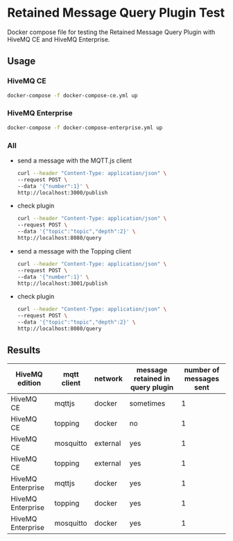 # Retained Message Query Plugin Test

Docker compose file for testing the Retained Message Query Plugin with HiveMQ CE and HiveMQ Enterprise.

## Usage

### HiveMQ CE

```bash
docker-compose -f docker-compose-ce.yml up
```

### HiveMQ Enterprise

```bash
docker-compose -f docker-compose-enterprise.yml up
```

### All

- send a message with the MQTT.js client
  ```bash
  curl --header "Content-Type: application/json" \
  --request POST \
  --data '{"number":1}' \
  http://localhost:3000/publish
  ```
- check plugin
  ```bash
  curl --header "Content-Type: application/json" \
  --request POST \
  --data '{"topic":"topic","depth":2}' \
  http://localhost:8080/query
  ```
- send a message with the Topping client
  ```bash
  curl --header "Content-Type: application/json" \
  --request POST \
  --data '{"number":1}' \
  http://localhost:3001/publish
  ```
- check plugin
  ```bash
  curl --header "Content-Type: application/json" \
  --request POST \
  --data '{"topic":"topic","depth":2}' \
  http://localhost:8080/query
  ```

## Results

| HiveMQ edition    | mqtt client | network  | message retained in query plugin | number of messages sent |
| ----------------- | ----------- | -------- | -------------------------------- | ----------------------- |
| HiveMQ CE         | mqttjs      | docker   | sometimes                        | 1                       |
| HiveMQ CE         | topping     | docker   | no                               | 1                       |
| HiveMQ CE         | mosquitto   | external | yes                              | 1                       |
| HiveMQ CE         | topping     | external | yes                              | 1                       |
| HiveMQ Enterprise | mqttjs      | docker   | yes                              | 1                       |
| HiveMQ Enterprise | topping     | docker   | yes                              | 1                       |
| HiveMQ Enterprise | mosquitto   | docker   | yes                              | 1                       |
